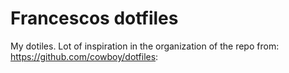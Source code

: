 # Francescos dotfiles

My dotiles.
Lot of inspiration in the organization of the repo from:
https://github.com/cowboy/dotfiles:
